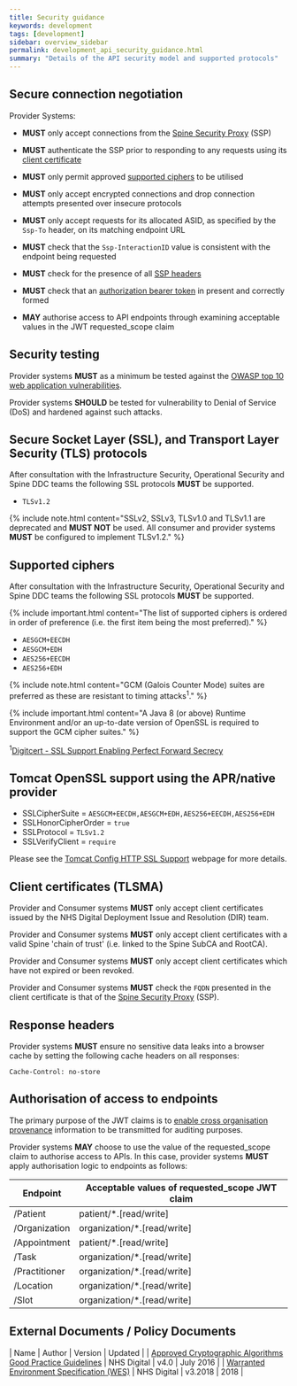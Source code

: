 ```yaml
---
title: Security guidance
keywords: development
tags: [development]
sidebar: overview_sidebar
permalink: development_api_security_guidance.html
summary: "Details of the API security model and supported protocols"
---
```


## Secure connection negotiation ##

Provider Systems:

- **MUST** only accept connections from the [Spine Security Proxy](integration_spine_security_proxy_implementation_guide.html) (SSP)

- **MUST** authenticate the SSP prior to responding to any requests using its [client certificate](development_api_security_guidance.html#client-certificates-tlsma)

- **MUST** only permit approved [supported ciphers](development_api_security_guidance.html#supported-ciphers) to be utilised

- **MUST** only accept encrypted connections and drop connection attempts presented over insecure protocols

- **MUST** only accept requests for its allocated ASID, as specified by the `Ssp-To` header,  on its matching endpoint URL

- **MUST** check that the `Ssp-InteractionID` value is consistent with the endpoint being requested

- **MUST** check for the presence of all [SSP headers](integration_spine_security_proxy_implementation_guide.html#consumer)

- **MUST** check that an [authorization bearer token](integration_cross_organisation_audit_and_provenance.html#json-web-tokens-jwt) in present and correctly formed

- **MAY** authorise access to API endpoints through examining acceptable values in the JWT requested_scope claim

## Security testing ##

Provider systems **MUST** as a minimum be tested against the [OWASP top 10 web application vulnerabilities](https://www.owasp.org/index.php/Top_10_2013-Top_10).

Provider systems **SHOULD** be tested for vulnerability to Denial of Service (DoS) and hardened against such attacks.

## Secure Socket Layer (SSL), and Transport Layer Security (TLS) protocols ##

After consultation with the Infrastructure Security, Operational Security and Spine DDC teams the following SSL protocols **MUST** be supported.

- `TLSv1.2`

{% include note.html content="SSLv2, SSLv3, TLSv1.0 and TLSv1.1 are deprecated and **MUST NOT** be used. All consumer and provider systems **MUST** be configured to implement TLSv1.2." %}

## Supported ciphers ##

After consultation with the Infrastructure Security, Operational Security and Spine DDC teams the following SSL protocols **MUST** be supported.

{% include important.html content="The list of supported ciphers is ordered in order of preference (i.e. the first item being the most preferred)." %}

- `AESGCM+EECDH`
- `AESGCM+EDH`
- `AES256+EECDH`
- `AES256+EDH`

{% include note.html content="GCM (Galois Counter Mode) suites are preferred as these are resistant to timing attacks<sup>1</sup>." %}

{% include important.html content="A Java 8 (or above) Runtime Environment and/or an up-to-date version of OpenSSL is required to support the GCM cipher suites." %}

<sup>1</sup>[Digitcert - SSL Support Enabling Perfect Forward Secrecy](https://www.digicert.com/ssl-support/ssl-enabling-perfect-forward-secrecy.htm)

## Tomcat OpenSSL support using the APR/native provider ##

- SSLCipherSuite = `AESGCM+EECDH,AESGCM+EDH,AES256+EECDH,AES256+EDH`
- SSLHonorCipherOrder = `true`
- SSLProtocol = `TLSv1.2`
- SSLVerifyClient = `require`

Please see the [Tomcat Config HTTP SSL Support](https://tomcat.apache.org/tomcat-8.0-doc/config/http.html#SSL_Support) webpage for more details.

## Client certificates (TLSMA) ##

Provider and Consumer systems **MUST** only accept client certificates issued by the NHS Digital Deployment Issue and Resolution (DIR) team.

Provider and Consumer systems **MUST** only accept client certificates with a valid Spine 'chain of trust' (i.e. linked to the Spine SubCA and RootCA).

Provider and Consumer systems **MUST** only accept client certificates which have not expired or been revoked.

Provider and Consumer systems **MUST** check the `FQDN` presented in the client certificate is that of the [Spine Security Proxy](integration_spine_security_proxy_implementation_guide.html) (SSP).

## Response headers ##

Provider systems **MUST** ensure no sensitive data leaks into a browser cache by setting the following cache headers on all responses:

```http
Cache-Control: no-store
```


## Authorisation of access to endpoints ##

The primary purpose of the JWT claims is to [enable cross organisation provenance](integration_cross_organisation_audit_and_provenance.html#cross-organisation-audit--provenance-transport) information to be transmitted for auditing purposes.

Provider systems **MAY** choose to use the value of the requested_scope claim to authorise access to APIs. In this case, provider systems **MUST** apply authorisation logic to endpoints as follows:

| Endpoint | Acceptable values of requested_scope JWT claim |
|-------- | -----------------------------------|
| /Patient | patient/*.[read/write] |
| /Organization | organization/*.[read/write] |
| /Appointment |patient/*.[read/write] |
| /Task | organization/*.[read/write] |
| /Practitioner | organization/*.[read/write] |
| /Location | organization/*.[read/write] |
| /Slot | organization/*.[read/write] |


## External Documents / Policy Documents ##

| Name | Author | Version | Updated |
| [Approved Cryptographic Algorithms Good Practice Guidelines](http://webarchive.nationalarchives.gov.uk/20161021125701/http:/systems.digital.nhs.uk/infogov/security/infrasec/gpg/acs.pdf) | NHS Digital | v4.0 | July 2016 |
| [Warranted Environment Specification (WES)](https://digital.nhs.uk/spine/technical-information-warranted-environment-specification) | NHS Digital | v3.2018 | 2018 |
